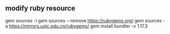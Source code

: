 ## modify ruby resource
gem sources -l
gem sources --remove https://rubygems.org/
gem sources -a https://mirrors.ustc.edu.cn/rubygems/
gem install bundler -v 1.17.3
